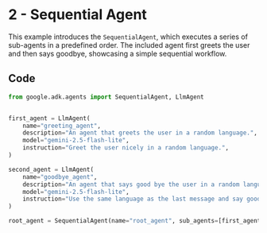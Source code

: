 # 2 - Sequential Agent

This example introduces the `SequentialAgent`, which executes a series of sub-agents in a predefined order. The included agent first greets the user and then says goodbye, showcasing a simple sequential workflow.

## Code

```python
from google.adk.agents import SequentialAgent, LlmAgent


first_agent = LlmAgent(
    name="greeting_agent",
    description="An agent that greets the user in a random language.",
    model="gemini-2.5-flash-lite",
    instruction="Greet the user nicely in a random language.",
)

second_agent = LlmAgent(
    name="goodbye_agent",
    description="An agent that says good bye the user in a random language.",
    model="gemini-2.5-flash-lite",
    instruction="Use the same language as the last message and say good bye in the same language.",
)

root_agent = SequentialAgent(name="root_agent", sub_agents=[first_agent, second_agent])
```
